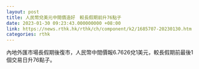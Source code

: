 ```yaml
---
layout: post
title: 人民幣兌美元中間價造好　較長假期前升76點子
date: 2023-01-30 09:23:43.000000000 +08:00
link: https://news.rthk.hk/rthk/ch/component/k2/1685707-20230130.htm
categories: rthk
---
```


內地外匯市場長假期後復市，人民幣中間價報6.7626兌1美元，較長假期前最後1個交易日升76點子。
